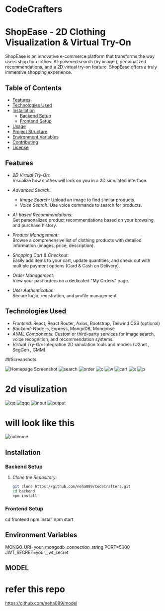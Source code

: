 # CodeCrafters
# ShopEase - 2D Clothing Visualization & Virtual Try-On

ShopEase is an innovative e-commerce platform that transforms the way users shop for clothes.  AI-powered search (by image ), personalized recommendations, and a 2D virtual try-on feature, ShopEase offers a truly immersive shopping experience.

## Table of Contents

- [Features](#features)
- [Technologies Used](#technologies-used)
- [Installation](#installation)
  - [Backend Setup](#backend-setup)
  - [Frontend Setup](#frontend-setup)
- [Usage](#usage)
- [Project Structure](#project-structure)
- [Environment Variables](#environment-variables)
- [Contributing](#contributing)
- [License](#license)

## Features

- *2D Virtual Try-On:*  
  Visualize how clothes will look on you in a 2D simulated interface.

- *Advanced Search:*  
  - *Image Search:* Upload an image to find similar products.
  - *Voice Search:* Use voice commands to search for products.

- *AI-based Recommendations:*  
  Get personalized product recommendations based on your browsing and purchase history.

- *Product Management:*  
  Browse a comprehensive list of clothing products with detailed information (images, price, description).

- *Shopping Cart & Checkout:*  
  Easily add items to your cart, update quantities, and check out with multiple payment options (Card & Cash on Delivery).

- *Order Management:*  
  View your past orders on a dedicated "My Orders" page.

- *User Authentication:*  
  Secure login, registration, and profile management.

## Technologies Used

- *Frontend:* React, React Router, Axios, Bootstrap, Tailwind CSS (optional)
- *Backend:* Node.js, Express, MongoDB, Mongoose
- *AI/ML Components:* Custom or third-party services for image search, voice recognition, and recommendation systems.
- *Virtual Try-On:* Integration  2D simulation tools and models (U2net , SegGen , GMM).


##Screanshots

![Homepage Screenshot](./assets/home_page.jpg)
![search](./assets/search.jpg)
![order](./assets/place_order.jpg)
![o](./assets/based.jpg)
![w](./assets/list.jpg)
![cart](./assets/cart.jpg)
![x](./assets/order_place.jpg)
![p](./assets/product.jpg)




# 2d visulization 
![qq](./assets/image1.png)
![qqq](./assets/image2.png)
![input](./assets/input.jpg)
![output](./assets/output.jpg)
 
 # will look like this 
 ![outcome](./assets/image.png)

## Installation


### Backend Setup

1. *Clone the Repository:*

   ```bash
   git clone https://github.com/neha089/CodeCrafters.git
   cd backend
   npm install

### Frontend Setup
	
   cd frontend
   npm install
   npm start   

## Environment Variables

MONGO_URI=your_mongodb_connection_string
PORT=5000
JWT_SECRET=your_jwt_secret

## MODEL 

# refer this repo 
https://github.com/neha089/model


